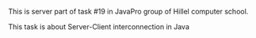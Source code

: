 This is server part of task #19 in JavaPro group of Hillel computer school.

This task is about Server-Client interconnection in Java